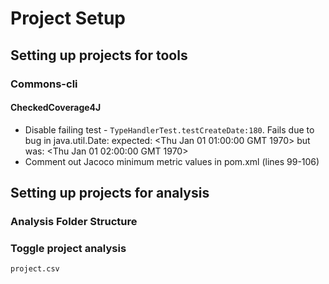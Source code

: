 # Project Setup

## Setting up projects for tools

### Commons-cli
#### CheckedCoverage4J
- Disable failing test - `TypeHandlerTest.testCreateDate:180`. Fails due to bug in java.util.Date: expected: <Thu Jan 01 01:00:00 GMT 1970> but was: <Thu Jan 01 02:00:00 GMT 1970>
- Comment out Jacoco minimum metric values in pom.xml (lines 99-106)

## Setting up projects for analysis

### Analysis Folder Structure

### Toggle project analysis
`project.csv`

